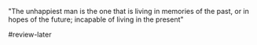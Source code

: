 
"The unhappiest man is the one that is living in memories of the past, or in hopes of the future; incapable of living in the present"

#review-later 